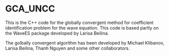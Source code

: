 # GCA_UNCC
This is the C++ code for the globally convergent method for coefficient identification problem for the wave equation. 
This code is based partly on the WaveES package developed by Larisa Beilina.

The golbally convergent algorithm has been developed by Michael Klibanov, Larisa Beilina, Thanh Nguyen and some other collaborators. 


